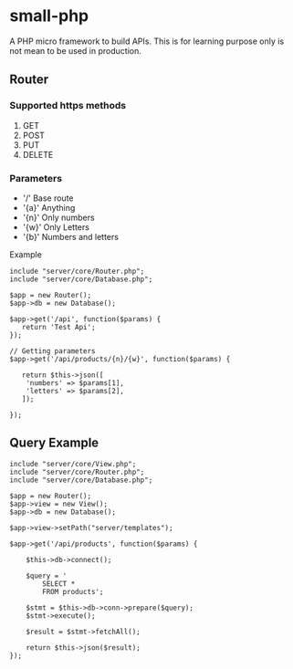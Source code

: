 # small-php
A PHP micro framework to build APIs. This is for learning purpose only is not mean to be used in production.

## Router

### Supported https methods
 1) GET
 2) POST
 3) PUT 
 4) DELETE
 
### Parameters
- '/'   Base route
- '{a}' Anything
- '{n}' Only numbers
- '{w}' Only Letters 
- '{b}' Numbers and letters

Example

```
include "server/core/Router.php";
include "server/core/Database.php";

$app = new Router(); 
$app->db = new Database();

$app->get('/api', function($params) {	
   return 'Test Api';	
});

// Getting parameters
$app->get('/api/products/{n}/{w}', function($params) {
   
   return $this->json([
   	'numbers' => $params[1],
	'letters' => $params[2],
   ]);
   
});

```

## Query Example

```
include "server/core/View.php";
include "server/core/Router.php";
include "server/core/Database.php";

$app = new Router(); 
$app->view = new View();
$app->db = new Database();

$app->view->setPath("server/templates");

$app->get('/api/products', function($params) {

	$this->db->connect();
	
	$query = '
		SELECT * 
		FROM products';

	$stmt = $this->db->conn->prepare($query);
	$stmt->execute();

	$result = $stmt->fetchAll();

	return $this->json($result);
});
```
